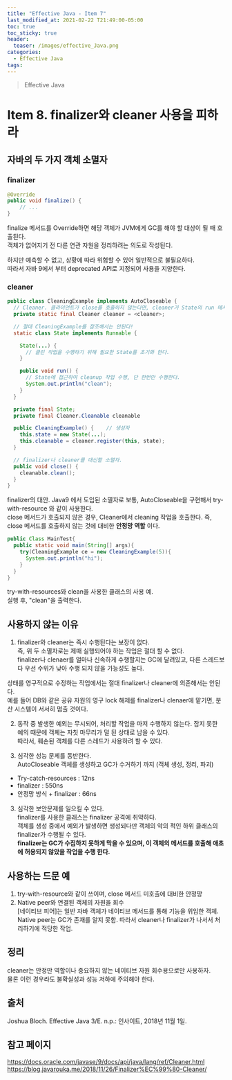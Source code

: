 ```yaml
---
title: "Effective Java - Item 7"
last_modified_at: 2021-02-22 T21:49:00-05:00
toc: true
toc_sticky: true
header:
  teaser: /images/effective_Java.png
categories: 
  - Effective Java
tags:
---
```


> Effective Java

Item 8. finalizer와 cleaner 사용을 피하라
=============
## 자바의 두 가지 객체 소멸자
### finalizer
```java
@Override
public void finalize() {
    // ...
}
```
finalize 메서드를 Override하면 해당 객체가 JVM에게 GC를 해야 할 대상이 될 때 호출된다.  
객체가 없어지기 전 다른 연관 자원을 정리하려는 의도로 작성된다.  

하지만 예측할 수 없고, 상황에 따라 위험할 수 있어 일반적으로 불필요하다.  
따라서 자바 9에서 부터 deprecated API로 지정되어 사용을 지양한다.  

### cleaner
```java
public class CleaningExample implements AutoCloseable {
  // Cleaner. 클라이언트가 close를 호출하지 않는다면, cleaner가 State의 run 메서드를 호출한다.
  private static final Cleaner cleaner = <cleaner>;

  // 절대 CleaningExample를 참조해서는 안된다!
  static class State implements Runnable {

    State(...) {
      // 클린 작업을 수행하기 위해 필요한 State를 초기화 한다.
    }

    public void run() {
      // State에 접근하여 cleanup 작업 수행, 단 한번만 수행한다.
      System.out.println("clean");
    }
  }

  private final State;
  private final Cleaner.Cleanable cleanable

  public CleaningExample() {    // 생성자
    this.state = new State(...);
    this.cleanable = cleaner.register(this, state);
  }

  // finalizer나 cleaner를 대신할 소멸자.  
  public void close() {
    cleanable.clean();
  }
}
```
finalizer의 대안.  Java9 에서 도입된 소멸자로 보통, AutoCloseable을 구현해서 try-with-resource 와 같이 사용한다.  
close 메서드가 호출되지 않은 경우, Cleaner에서 cleaning 작업을 호출한다. 즉, close 메서드를 호출하지 않는 것에 대비한 **안정망 역할** 이다.  

```java
public Class MainTest{
  public static void main(String[] args){
    try(CleaningExample ce = new CleaningExample(5)){
      System.out.println("hi");
    }
  }
}
```
try-with-resources와 clean을 사용한 클래스의 사용 예.  
실행 후, "clean"을 출력한다.

## 사용하지 않는 이유
1. finalizer와 cleaner는 즉시 수행된다는 보장이 없다.  
즉, 위 두 소멸자로는 제때 실행되어야 하는 작업은 절대 할 수 없다.  
finalizer나 clenaer를 얼마나 신속하게 수행할지는 GC에 달려있고, 다른 스레드보다 우선 수위가 낮아 수행 되지 않을 가능성도 높다.  

상태를 영구적으로 수정하는 작업에서는 절대 finalizer나 cleaner에 의존해서는 안된다.  
예를 들어 DB와 같은 공유 자원의 영구 lock 해제를 finalizer나 clenaer에 맡기면, 분산 시스템이 서서히 멈출 것이다.  

2. 동작 중 발생한 예외는 무시되어, 처리할 작업을 마저 수행하지 않는다.
잡지 못한 예의 때문에 객체는 자칫 마무리가 덜 된 상태로 남을 수 있다.  
따라서, 훼손된 객체를 다른 스레드가 사용하려 할 수 있다.  

3. 심각한 성능 문제를 동반한다.  
AutoCloseable 객체를 생성하고 GC가 수거하기 까지 (객체 생성, 정리, 파괴)
* Try-catch-resources : 12ns
* finalizer : 550ns
* 안정망 방식 + finalizer : 66ns

3. 심각한 보안문제를 일으킬 수 있다.  
finalizer를 사용한 클래스는 finalizer 공격에 취약하다.  
객체를 생성 중에서 예외가 발생하면 생성되다만 객체의 악의 적인 하위 클래스의 finalizer가 수행될 수 있다.  
**finalizer는 GC가 수집하지 못하게 막을 수 있으며, 이 객체의 메서드를 호출해 애초에 허용되지 않았을 작업을 수행 한다.**  

## 사용하는 드문 예
1. try-with-resource와 같이 쓰이며, close 메서드 미호출에 대비한 안정망
2. Native peer와 연결된 객체의 자원을 회수  
[네이티브 피어]는 일반 자바 객체가 네이티브 메서드를 통해 기능을 위임한 객체.  
Native peer는 GC가 존재를 알지 못함. 따라서 cleaner나 finalizer가 나서서 처리하기에 적당한 작업.  

## 정리
cleaner는 안정만 역할이나 중요하지 않는 네이티브 자원 회수용으로만 사용하자.  
물론 이런 경우라도 불확실성과 성능 저하에 주의해야 한다.  


## 출처
Joshua Bloch. Effective Java 3/E. n.p.: 인사이트, 2018년 11월 1일.  

## 참고 페이지
<https://docs.oracle.com/javase/9/docs/api/java/lang/ref/Cleaner.html>
<https://blog.javarouka.me/2018/11/26/Finalizer%EC%99%80-Cleaner/>
